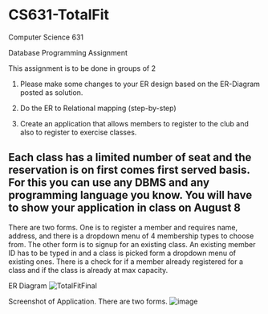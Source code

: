 # CS631-TotalFit

Computer Science 631

Database Programming Assignment

This assignment is to be done in groups of 2

1. Please make some changes to your ER design based on the ER-Diagram posted as solution.

2. Do the ER to Relational mapping (step-by-step)

3. Create an application that allows members to register to the club and also to register to exercise classes.

Each class has a limited number of seat and the reservation is on first comes first served basis. For this you can use any DBMS and any programming language you know. You will have to show your application in class on August 8
---------

There are two forms. One is to register a member and requires name, address, and there is a dropdown menu of 4 membership types to choose from. The other form is to signup for an existing class. An existing member ID has to be typed in and a class is picked form a dropdown menu of existing ones. There is a check for if a member already registered for a class and if the class is already at max capacity.

ER Diagram
![TotalFitFinal](https://github.com/maryjng/CS631-TotalFit/assets/68235230/f96a05a7-a44f-4dbd-8ece-015c54ef8a20)



Screenshot of Application. There are two forms.
![image](https://github.com/maryjng/CS631-TotalFit/assets/68235230/c40d3837-d1c0-44a8-a703-1e7cc5920dd2)
